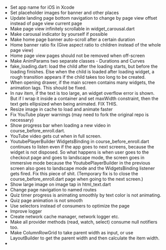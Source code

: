 - Set app name for iOS in Xcode
- Set placeholder images for banner and other places
- Update landing page bottom navigation to change by page view offset instead of page view current page
- Make page view infinitely scrollable in widget_carousal.dart
- Make carousal indicator by yourself if possible
- Make home page banner auto-scroll after a certain duration
- Home banner ratio fix (Give aspect ratio to children instead of the whole page view)
- Home page view pages should not be removed when off-screen
- Make AnimParams two separate classes - Durations and Curves
- fake_loading.dart: load the child after the loading starts, but before the loading finishes.
  Else when the child is loaded after loading widget, a rough transition appears if the child takes too long to be created.
- When opening drawer, if the main screen contains many widgets, the animation lags. This should be fixed.
- In nav item, if the text is too large, an widget overflow error is shown.
  But if I wrap it inside a container and set maxWidth constraint, then the text gets ellipsized when being animated. FIX THIS.
- Resize image in cache to load and animate faster
- Fix YouTube player warnings (may need to fork the original repo is necessary)
- Show progress bar when loading a new video in course_before_enroll.dart.
- YouTube video gets cut when in full screen.
- YoutubePlayerBuilder WidgetsBinding in course_before_enroll.dart continues to listen
  even if the app goes to next screens, because the widget is not disposed.
  So what happens is when user goes to the checkout page and goes to landscape mode,
  the screen goes in immersive mode because the YoutubePlayerBuilder in the previous screen
  also goes to landscape mode and the WidgetsBinding listener gets fired. Fix this piece of shit.
  (Temporary fix is to close the course_before_enroll.dart page when going to the next screen.)
- Show large image on image tap in html_text.dart
- Change page navigation to named routes
- Quiz timer progress is animating smoothly by text color is not animating.
- Quiz page animation is not smooth
- Use selectors instead of consumers to optimize the page
- Improve logger
- Create network cache manager, network logger etc.
- Make all provider methods (read, watch, select) consume null notifiers too.
- Make ColumnRowGrid to take parent width as input, or use LayoutBuilder to get the parent width
  and then calculate the item width.
- 